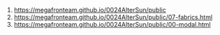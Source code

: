 <!-- https://github.com/MegaFronTeam/0024AlterSun -->
1. <https://megafronteam.github.io/0024AlterSun/public>
2. <https://megafronteam.github.io/0024AlterSun/public/07-fabrics.html>
3.  <https://megafronteam.github.io/0024AlterSun/public/00-modal.html>

<!-- 3. <https://megafronteam.github.io/0024AlterSun/public/05-thanks.html>
4. <https://megafronteam.github.io/0024AlterSun/public/index-2.html>
5. <https://megafronteam.github.io/0024AlterSun/public/02-blogs.html>
6. <https://megafronteam.github.io/0024AlterSun/public/02-blog-page.html>
7. <https://megafronteam.github.io/0024AlterSun/public/03-portfolio.html>
8. <https://megafronteam.github.io/0024AlterSun/public/03-portfolio-2.html>
9.  <https://megafronteam.github.io/0024AlterSun/public/04-reviews.html>

10. <https://megafronteam.github.io/0024AlterSun/public/06-landing.html> -->